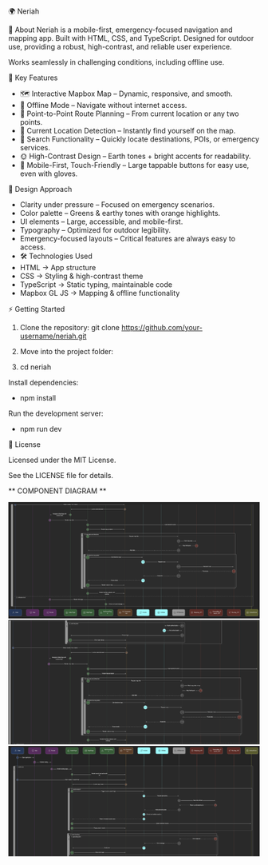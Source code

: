 🌍 Neriah

📖 About
Neriah is a mobile-first, emergency-focused navigation and mapping app.
Built with HTML, CSS, and TypeScript.
Designed for outdoor use, providing a robust, high-contrast, and reliable user experience.

Works seamlessly in challenging conditions, including offline use.

🚀 Key Features
- 🗺️ Interactive Mapbox Map – Dynamic, responsive, and smooth.
- 📡 Offline Mode – Navigate without internet access.
- 📍 Point-to-Point Route Planning – From current location or any two points.
- 🎯 Current Location Detection – Instantly find yourself on the map.
- 🔎 Search Functionality – Quickly locate destinations, POIs, or emergency services.
- 🌞 High-Contrast Design – Earth tones + bright accents for readability.
- 📱 Mobile-First, Touch-Friendly – Large tappable buttons for easy use, even with gloves.

🎨 Design Approach

- Clarity under pressure – Focused on emergency scenarios.
- Color palette – Greens & earthy tones with orange highlights.
- UI elements – Large, accessible, and mobile-first.
- Typography – Optimized for outdoor legibility.
- Emergency-focused layouts – Critical features are always easy to access.
- 🛠️ Technologies Used
- HTML → App structure
- CSS → Styling & high-contrast theme
- TypeScript → Static typing, maintainable code
- Mapbox GL JS → Mapping & offline functionality

⚡ Getting Started

1. Clone the repository:
    git clone https://github.com/your-username/neriah.git


2. Move into the project folder:

3. cd neriah


Install dependencies:
- npm install

Run the development server:
- npm run dev

📜 License

Licensed under the MIT License.

See the LICENSE
file for details.



** COMPONENT DIAGRAM ** 

![alt text](<Screenshot 2025-09-26 at 00.11.02.png>)
![alt text](<Screenshot 2025-09-26 at 00.10.48.png>)
![alt text](<Screenshot 2025-09-26 at 00.10.23.png>)